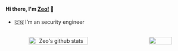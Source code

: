 #### Hi there, I'm [Zeo!](https://github.com/godzeo/) 👋

- :cn: I’m an security engineer 

 </div>
 <!--  换行 -->
 </br>


<div align = center>
<!--  github的统计 -->
<div align = center style = "display: flex;justify-content:space-between;">
  <img width = "56%" src="https://github-readme-stats.vercel.app/api?username=godzeo&show_icons=true&hide=contribs&line_height=33" alt="Zeo's github stats" />
  
 <img width = "35%" src = "https://github-readme-stats.vercel.app/api/top-langs/?username=godzeo&langs_count=5"> 
 </div>
 <!--  换行 -->
 </br>

